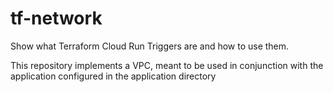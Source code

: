 # tf-network

Show what Terraform Cloud Run Triggers are and how to use them.

This repository implements a VPC, meant to be used in
conjunction with the application configured in the application directory
